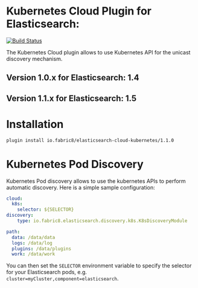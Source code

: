 Kubernetes Cloud Plugin for Elasticsearch:
=========================================

[![Build Status](https://travis-ci.org/fabric8io/elasticsearch-cloud-kubernetes.svg?branch=master)](https://travis-ci.org/fabric8io/elasticsearch-cloud-kubernetes)

The Kubernetes Cloud plugin allows to use Kubernetes API for the unicast discovery mechanism.

## Version 1.0.x for Elasticsearch: 1.4
## Version 1.1.x for Elasticsearch: 1.5

Installation
============
```
plugin install io.fabric8/elasticsearch-cloud-kubernetes/1.1.0
```

Kubernetes Pod Discovery
===============================

Kubernetes Pod discovery allows to use the kubernetes APIs to perform automatic discovery.
Here is a simple sample configuration:

```yaml
cloud:
  k8s:
    selector: ${SELECTOR}
discovery:
    type: io.fabric8.elasticsearch.discovery.k8s.K8sDiscoveryModule

path:
  data: /data/data
  logs: /data/log
  plugins: /data/plugins
  work: /data/work
```

You can then set the `SELECTOR` environment variable to specify the selector for your Elasticsearch pods, e.g. `cluster=myCluster,component=elasticsearch`.
